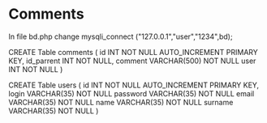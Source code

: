 # Comments

In file bd.php change mysqli_connect ("127.0.0.1","user","1234",bd);

CREATE Table comments
(
id INT NOT NULL AUTO_INCREMENT PRIMARY KEY,
id_parrent INT NOT NULL,
comment VARCHAR(500) NOT NULL
user INT NOT NULL
)

CREATE Table users
(
id INT NOT NULL AUTO_INCREMENT PRIMARY KEY,
login VARCHAR(35) NOT NULL
password VARCHAR(35) NOT NULL
email VARCHAR(35) NOT NULL
name VARCHAR(35) NOT NULL
surname VARCHAR(35) NOT NULL
)
